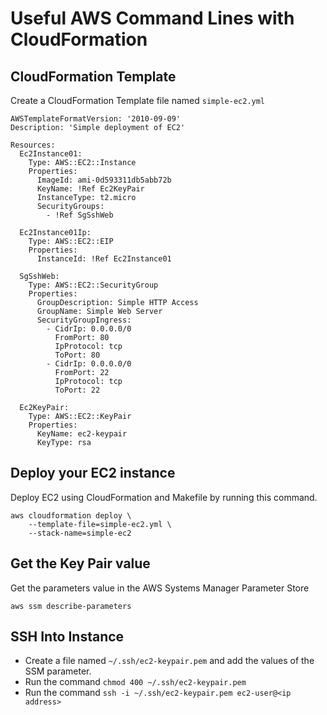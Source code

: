 # Useful AWS Command Lines with CloudFormation

## CloudFormation Template

Create a CloudFormation Template file named `simple-ec2.yml`

```
AWSTemplateFormatVersion: '2010-09-09'
Description: 'Simple deployment of EC2'

Resources:
  Ec2Instance01:
    Type: AWS::EC2::Instance
    Properties:
      ImageId: ami-0d593311db5abb72b
      KeyName: !Ref Ec2KeyPair
      InstanceType: t2.micro
      SecurityGroups:
        - !Ref SgSshWeb

  Ec2Instance01Ip:
    Type: AWS::EC2::EIP
    Properties:
      InstanceId: !Ref Ec2Instance01

  SgSshWeb:
    Type: AWS::EC2::SecurityGroup
    Properties:
      GroupDescription: Simple HTTP Access
      GroupName: Simple Web Server
      SecurityGroupIngress:
        - CidrIp: 0.0.0.0/0
          FromPort: 80
          IpProtocol: tcp
          ToPort: 80
        - CidrIp: 0.0.0.0/0
          FromPort: 22
          IpProtocol: tcp
          ToPort: 22

  Ec2KeyPair:
    Type: AWS::EC2::KeyPair
    Properties:
      KeyName: ec2-keypair
      KeyType: rsa
```

## Deploy your EC2 instance

Deploy EC2 using CloudFormation and Makefile by running this command.

```
aws cloudformation deploy \
	--template-file=simple-ec2.yml \
	--stack-name=simple-ec2
```

## Get the Key Pair value

Get the parameters value in the AWS Systems Manager Parameter Store

```
aws ssm describe-parameters
```

## SSH Into Instance

* Create a file named `~/.ssh/ec2-keypair.pem` and add the values of the SSM parameter.
* Run the command `chmod 400 ~/.ssh/ec2-keypair.pem`
* Run the command `ssh -i ~/.ssh/ec2-keypair.pem ec2-user@<ip address>`

